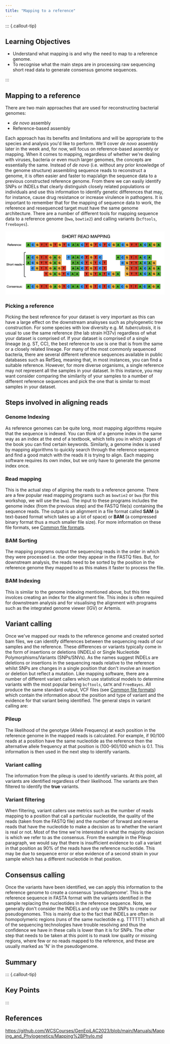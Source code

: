 ```yaml
---
title: "Mapping to a reference"
---
```


::: {.callout-tip}
## Learning Objectives

- Understand what mapping is and why the need to map to a reference genome.
- To recognise what the main steps are in processing raw sequencing short read data to generate consensus genome sequences.

:::

## Mapping to a reference

There are two main approaches that are used for reconstructing bacterial genomes:

- *de novo* assembly
- Reference-based assembly

Each approach has its benefits and limitations and will be appropriate to the species and analysis you'd like to perform.  We'll cover *de novo* assembly later in the week and, for now, will focus on reference-based assembly or mapping.  When it comes to mapping, regardless of whether we're dealing with viruses, bacteria or even much larger genomes, the concepts are essentially the same. Instead of *de novo* (i.e. without any prior knowledge of the genome structure) assembling sequence reads to reconstruct a genome, it is often easier and faster to map/align the sequence data to a previous constructed reference genome.  From there we can easily identify SNPs or INDELs that clearly distinguish closely related populations or individuals and use this information to identify genetic differences that may, for instance, cause drug resistance or increase virulence in pathogens.  It is important to remember that for the mapping of sequence data to work, the reference and resequenced target must have the same genome architecture.  There are a number of different tools for mapping sequence data to a reference genome (`bwa`, `bowtie2`) and calling variants (`bcftools`, `freebayes`).   

![Mapping: Consensus Assembly](images/mapping_consensus.png)

### Picking a reference

Picking the best reference for your dataset is very important as this can have a large effect on the downstream analsyses such as phylogenetic tree construction. For some species with low diversity e.g. *M. tuberculosis*, it is usual to use the same reference (the lab strain H37v) regardless of what your dataset is comprised of. If your dataset is comprised of a single lineage (e.g. ST, CC), the best reference to use is one that is from the same or a closely related lineage.  For many of the most commonly sequenced bacteria, there are several different reference sequences available in public databases such as RefSeq, meaning that, in most instances, you can find a suitable reference.  However, for more diverse organisms, a single reference may not represent all the samples in your dataset.  In this instance, you may want consider comparing the similarity of your samples to a number of different reference sequences and pick the one that is similar to most samples in your dataset.

## Steps involved in aligning reads

### Genome Indexing 
As reference genomes can be quite long, most mapping algorithms require that the sequence is indexed. You can think of a genome index in the same way as an index at the end of a textbook, which tells you in which pages of the book you can find certain keywords. Similarly, a genome index is used by mapping algorithms to quickly search through the reference sequence and find a good match with the reads it is trying to align. Each mapping software requires its own index, but we only have to generate the genome index once. 

### Read mapping 
This is the actual step of aligning the reads to a reference genome. There are a few popular read mapping programs such as `bowtie2` or `bwa` (for this workshop, we will use the `bwa`). The input to these programs includes the genome index (from the previous step) and the FASTQ file(s) containing the sequence reads. The output is an alignment in a file format called **SAM** (a text-based format which takes up a lot of space) or **BAM** (a compressed binary format thus a much smaller file size). For more information on these file formats, see [Common file formats](appendices/01-file_formats.md).

### BAM Sorting
The mapping programs output the sequencing reads in the order in which they were processed i.e. the order they appear in the FASTQ files. But, for downstream analysis, the reads need to be sorted by the position in the reference genome they mapped to as this makes it faster to process the file. 

### BAM Indexing  
This is similar to the genome indexing mentioned above, but this time involces creating an index for the alignment file. This index is often required for downstream analysis and for visualising the alignment with programs such as the integrated genome viewer (IGV) or Artemis. 

## Variant calling

Once we've mapped our reads to the reference genome and created sorted bam files, we can identify differences between the sequencing reads of our samples and the reference.  These differences or variants typically come in the form of insertions or deletions (INDELs) or Single Nucleotide Polymorphisms/Variants (SNPs/SNVs). As the names suggest INDELs are deletions or insertions in the sequencing reads relative to the reference whilst SNPs are changes in a single position that don't involve an insertion or deletion but reflect a mutation.  Like mapping software, there are a number of different variant callers which use statistical models to determine variants with the most popular being `bcftools`, `GATK` and `FreeBayes`.  All produce the same standard output, VCF files (see [Common file formats](appendices/01-file_formats.md)) which contain the information about the position and type of variant and the evidence for that variant being identified.  The general steps in variant calling are:

### Pileup
The likelihood of the genotype (Allele Frequency) at each position in the reference genome in the mapped reads is calculated.  For example, if 90/100 reads at a position have the same nucleotide as the reference then the alternative allele frequency at that position is (100-90)/100 which is 0.1. This information is then used in the next step to identify variants.

### Variant calling
The information from the pileup is used to identify variants. At this point, all variants are identified regardless of their likelihood.  The variants are then filtered to identify the **true** variants.

### Variant filtering
When filtering, variant callers use metrics such as the number of reads mapping to a position that call a particular nucleotide, the quality of the reads (taken from the FASTQ file) and the number of forward and reverse reads that have the nucleotide to make a decision as to whether the variant is real or not.  Most of the time we're interested in what the majority decision is which we refer to as the consensus.  From the example in the Pileup paragraph, we would say that there is insufficient evidence to call a variant in that position as 90% of the reads have the reference nucleotide. This may be due to sequence error or else evidence of a second strain in your sample which has a different nucleotide in that position.

## Consensus calling
Once the variants have been identified, we can apply this information to the reference genome to create a consensus 'pseudogenome'. This is the reference sequence in FASTA format with the variants identified in the sample replacing the nucleotides in the reference sequence. Note, we generally don't consider the INDELs and only use the SNPs to create our pseudogenomes.  This is mainly due to the fact that INDELs are often in homopolymeric regions (runs of the same nucleotide e.g. TTTTTT) which all of the sequencing technologies have trouble resolving and thus the confidence we have in these calls is lower than it is for SNPs.  The other step that needs to be taken at this point is to mask low quality or missing regions, where few or no reads mapped to the reference, and these are usually marked as 'N' in the pseudogenome.

## Summary

::: {.callout-tip}
## Key Points

:::

## References

https://github.com/WCSCourses/GenEpiLAC2023/blob/main/Manuals/Mapping_and_Phylogenetics/Mapping%2BPhylo.md